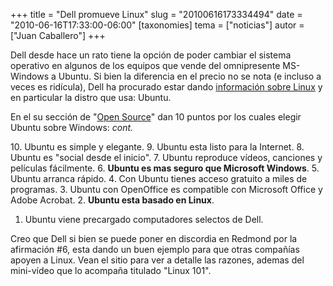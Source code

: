 +++
title = "Dell promueve Linux"
slug = "20100616173334494"
date = "2010-06-16T17:33:00-06:00"
[taxonomies]
tema = ["noticias"]
autor = ["Juan Caballero"]
+++

Dell desde hace un rato tiene la opción de poder cambiar el sistema
operativo en algunos de los equipos que vende del omnipresente
MS-Windows a Ubuntu. Si bien la diferencia en el precio no se nota (e
incluso a veces es ridícula), Dell ha procurado estar dando [información
sobre Linux](http://linux.dell.com/) y en particular la distro que usa:
Ubuntu.

En el su sección de "[Open
Source](http://www.dell.com/content/topics/segtopic.aspx/ubuntu?c=us&cs=19&l=en&s=dhs&~ck=anavml)"
dan 10 puntos por los cuales elegir Ubuntu sobre Windows:
*cont.*

<!-- more -->
10\. Ubuntu es simple y elegante.
9. Ubuntu esta listo para la Internet.
8. Ubuntu es "social desde el inicio".
7. Ubuntu reproduce vídeos, canciones y películas fácilmente.
6. **Ubuntu es mas seguro que Microsoft Windows**.
5. Ubuntu arranca rápido.
4. Con Ubuntu tienes acceso gratuito a miles de programas.
3. Ubuntu con OpenOffice es compatible con Microsoft Office y Adobe
Acrobat.
2. **Ubuntu esta basado en Linux**.
1. Ubuntu viene precargado computadores selectos de Dell.

Creo que Dell si bien se puede poner en discordia en Redmond por la
afirmación #6, esta dando un buen ejemplo para que otras compañías
apoyen a Linux. Vean el sitio para ver a detalle las razones, ademas del
mini-vídeo que lo acompaña titulado "Linux 101".

